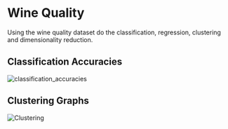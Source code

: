 # Wine Quality
Using the wine quality dataset do the classification, regression, clustering and dimensionality reduction.
## Classification Accuracies
![classification_accuracies](https://user-images.githubusercontent.com/70576587/149364232-b8a89079-cf71-40b9-8d34-4c11c604d771.png)

## Clustering Graphs
![Clustering](https://user-images.githubusercontent.com/70576587/149420560-79f21de9-d266-41d7-91f6-22fc08f28648.png)
